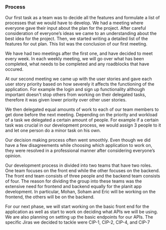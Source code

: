 ### Process

Our first task as a team was to decide all the features and formulate a list of processes that we would have to develop. We had a meeting where everyone gave their input about the plan for the project. After careful consideration of everyone’s ideas we came to an understanding about the best idea for the project. Then, we started writing a detailed list of the features for out plan. This list was the conclusion of our first meeting. 

We have had two meetings after the first one, and have decided to meet every week. In each weekly meeting, we will go over what has been completed, what needs to be completed and any roadblocks that have occured. 

At our second meeting we came up with the user stories and gave each user story priority based on how severely it affects the functioning of the application. For example the login and sign up functionality although important doesn't stop others from working on their delegated tasks, therefore it was given lower priority over other user stories.

We then delegated equal amounts of work to each of our team members to get done before the next meeting. Depending on the priority and workload of a task we delegated a certain amount of people. For example if a certain task was crucial in our development process, we would assign 3 people to it and let one person do a minor task on his own.
 
 Our decision making process often went smoothly. Even though we did have a few disagreements while choosing which application to work on, they were resolved in a professional manner after considering everyone’s opinion. 

Our development process in divided into two teams that have two roles. One team focuses on the front end while the other focuses on the backend. The front end team consists of three people and the backend team consists of four. The reason for dividing the group into these teams was the extensive need for frontend and backend equally for the planit app development. In particular, Mohan, Soham and Eric will be working on the frontend, the others will be on the backend.

For our next phase, we will start working on the basic front end for the application as well as start to work on deciding what APIs we will be using. We are also planning on setting up the basic endpoints for our APIs. 
The specific Jiras we decided to tackle were  CIP-1, CIP-2, CIP-4, and CIP-7
